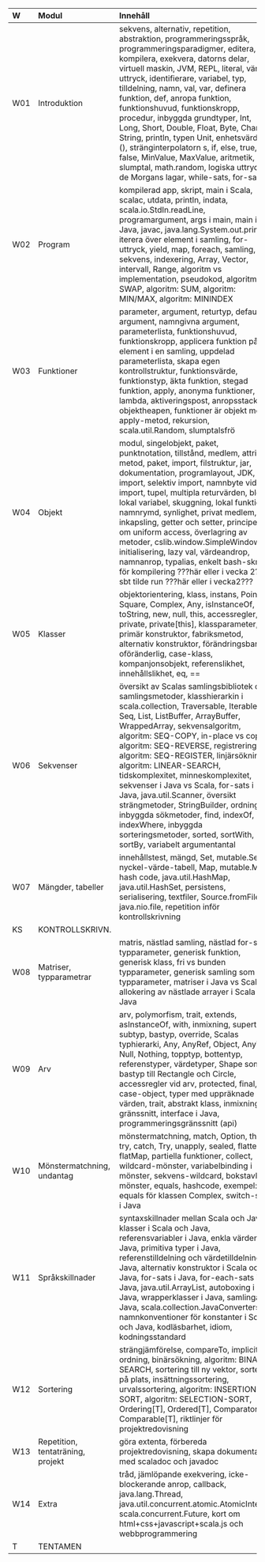 | W   | Modul                             | Innehåll |
|:----|:----------------------------------|:--|
| W01 | Introduktion                      | sekvens, alternativ, repetition, abstraktion, programmeringsspråk, programmeringsparadigmer, editera, kompilera, exekvera, datorns delar, virtuell maskin, JVM, REPL, literal, värde, uttryck, identifierare, variabel, typ, tilldelning, namn, val, var, definera funktion, def, anropa funktion, funktionshuvud, funktionskropp, procedur, inbyggda grundtyper, Int, Long, Short, Double, Float, Byte, Char, String, println, typen Unit, enhetsvärdet (), stränginterpolatorn s, if, else, true, false, MinValue, MaxValue, aritmetik, slumptal, math.random, logiska uttryck, de Morgans lagar, while-sats, for-sats |
| W02 | Program                           | kompilerad app, skript, main i Scala, scalac, utdata, println, indata, scala.io.StdIn.readLine, programargument, args i main, main i Java, javac, java.lang.System.out.println, iterera över element i samling, for-uttryck, yield, map, foreach, samling, sekvens, indexering, Array, Vector, intervall, Range, algoritm vs implementation, pseudokod, algoritm: SWAP, algoritm: SUM, algoritm: MIN/MAX, algoritm: MININDEX |
| W03 | Funktioner                        | parameter, argument, returtyp, default-argument, namngivna argument, parameterlista, funktionshuvud, funktionskropp, applicera funktion på alla element i en samling, uppdelad parameterlista, skapa egen kontrollstruktur, funktionsvärde, funktionstyp, äkta funktion, stegad funktion, apply, anonyma funktioner, lambda, aktiveringspost, anropsstacken, objektheapen, funktioner är objekt med apply-metod, rekursion, scala.util.Random, slumptalsfrö |
| W04 | Objekt                            | modul, singelobjekt, paket, punktnotation, tillstånd, medlem, attribut, metod, paket, import, filstruktur, jar, dokumentation, programlayout, JDK, import, selektiv import, namnbyte vid import, tupel, multipla returvärden, block, lokal variabel, skuggning, lokal funktion, namnrymd, synlighet, privat medlem, inkapsling, getter och setter, principen om uniform access, överlagring av metoder, cslib.window.SimpleWindow, initialisering, lazy val, värdeandrop, namnanrop, typalias, enkelt bash-skript för kompilering ???här eller i vecka 2???, sbt tilde run ???här eller i vecka2??? |
| W05 | Klasser                           | objektorientering, klass, instans, Point, Square, Complex, Any, isInstanceOf, toString, new, null, this, accessregler, private, private[this], klassparameter, primär konstruktor, fabriksmetod, alternativ konstruktor, förändringsbar, oföränderlig, case-klass, kompanjonsobjekt, referenslikhet, innehållslikhet, eq, == |
| W06 | Sekvenser                         | översikt av Scalas samlingsbibliotek och samlingsmetoder, klasshierarkin i scala.collection, Traversable, Iterable, Seq, List, ListBuffer, ArrayBuffer, WrappedArray, sekvensalgoritm, algoritm: SEQ-COPY, in-place vs copy, algoritm: SEQ-REVERSE, registrering, algoritm: SEQ-REGISTER, linjärsökning, algoritm: LINEAR-SEARCH, tidskomplexitet, minneskomplexitet, sekvenser i Java vs Scala, for-sats i Java, java.util.Scanner, översikt strängmetoder, StringBuilder, ordning, inbyggda sökmetoder, find, indexOf, indexWhere, inbyggda sorteringsmetoder, sorted, sortWith, sortBy, variabelt argumentantal |
| W07 | Mängder, tabeller                 | innehållstest, mängd, Set, mutable.Set, nyckel-värde-tabell, Map, mutable.Map, hash code, java.util.HashMap, java.util.HashSet, persistens, serialisering, textfiler, Source.fromFile, java.nio.file, repetition inför kontrollskrivning |
| KS  | KONTROLLSKRIVN.                   |  |
| W08 | Matriser, typparametrar           | matris, nästlad samling, nästlad for-sats, typparameter, generisk funktion, generisk klass, fri vs bunden typparameter, generisk samling som typparameter, matriser i Java vs Scala, allokering av nästlade arrayer i Scala och Java |
| W09 | Arv                               | arv, polymorfism, trait, extends, asInstanceOf, with, inmixning, supertyp, subtyp, bastyp, override, Scalas typhierarki, Any, AnyRef, Object, AnyVal, Null, Nothing, topptyp, bottentyp, referenstyper, värdetyper, Shape som bastyp till Rectangle och Circle, accessregler vid arv, protected, final, case-object, typer med uppräknade värden, trait, abstrakt klass, inmixning, gränssnitt, interface i Java, programmeringsgränssnitt (api) |
| W10 | Mönstermatchning, undantag        | mönstermatchning, match, Option, throw, try, catch, Try, unapply, sealed, flatten, flatMap, partiella funktioner, collect, wildcard-mönster, variabelbinding i mönster, sekvens-wildcard, bokstavliga mönster, equals, hashcode, exempel: equals för klassen Complex, switch-sats i Java |
| W11 | Språkskillnader                   | syntaxskillnader mellan Scala och Java, klasser i Scala och Java, referensvariabler i Java, enkla värden i Java, primitiva typer i Java, referenstilldelning och värdetilldelning i Java, alternativ konstruktor i Scala och Java, for-sats i Java, for-each-sats i Java, java.util.ArrayList, autoboxing i Java, wrapperklasser i Java, samlingar i Java, scala.collection.JavaConverters, namnkonventioner för konstanter i Scala och Java, kodläsbarhet, idiom, kodningsstandard |
| W12 | Sortering                         | strängjämförelse, compareTo, implicit ordning, binärsökning, algoritm: BINARY-SEARCH, sortering till ny vektor, sortering på plats, insättningssortering, urvalssortering, algoritm: INSERTION-SORT, algoritm: SELECTION-SORT, Ordering[T], Ordered[T], Comparator[T], Comparable[T], riktlinjer för projektredovisning |
| W13 | Repetition, tentaträning, projekt | göra extenta, förbereda projektredovisning, skapa dokumentation med scaladoc och javadoc |
| W14 | Extra                             | tråd, jämlöpande exekvering, icke-blockerande anrop, callback, java.lang.Thread, java.util.concurrent.atomic.AtomicInteger, scala.concurrent.Future, kort om html+css+javascript+scala.js och webbprogrammering |
| T   | TENTAMEN                          |  |